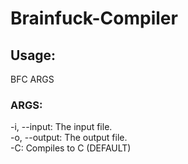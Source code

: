 # Brainfuck-Compiler

## Usage:
BFC ARGS
### ARGS:
-i, --input: The input file.  
-o, --output: The output file.  
-C: Compiles to C (DEFAULT)

